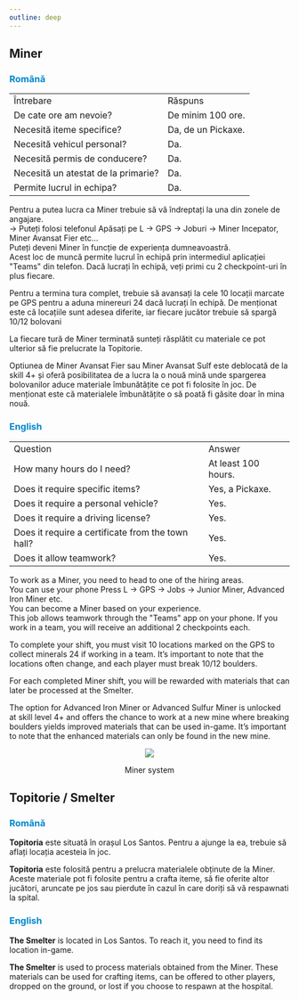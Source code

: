 ```yaml
---
outline: deep
---
```


<html lang="ro">
    <head>
        <link rel="stylesheet" href="styles.css">
    </head>
</html>

## Miner

### <span style="color: #0088CC">Română</span>

<table>
    <tr>
        <td>Întrebare</td>
        <td>Răspuns</td>
    </tr>
    <tr>
        <td>De cate ore am nevoie?</td>
        <td>De minim 100 ore.</td>
    </tr>
    <tr>
        <td>Necesită iteme specifice?</td>
        <td>Da, de un Pickaxe.</td>
    </tr>
    <tr>
        <td>Necesită vehicul personal?</td>
        <td>Da.</td>
    </tr>
    <tr>
        <td>Necesită permis de conducere?</td>
        <td>Da.</td>
    </tr>
    <tr>
        <td>Necesită un atestat de la primarie?</td>
        <td>Da.</td>
    </tr>
    <tr>
        <td>Permite lucrul in echipa?</td>
        <td>Da.</td>
    </tr>
</table>

Pentru a putea lucra ca <span class="button-p">Miner</span> trebuie să vă îndreptați la una din zonele de angajare.
<br>-> Puteți folosi telefonul <span class="button-p">Apăsați pe L -> GPS -> Joburi -> Miner Incepator, Miner Avansat Fier etc..</span>.
<br>Puteți deveni <span class="button-p">Miner</span> în funcție de experiența dumneavoastră.
<br>Acest loc de muncă permite lucrul în echipă prin intermediul aplicației <span class="button-p">"Teams"</span> din telefon. Dacă lucrați în echipă, veți primi cu <span class="button-r">2 checkpoint-uri</span> în plus fiecare.

Pentru a termina tura complet, trebuie să avansați la cele 10 locații marcate pe <span class="button-p">GPS</span> pentru a aduna minereuri <span class="button-r">24 dacă lucrați în echipă</span>. De menționat este că locațiile sunt adesea diferite, iar fiecare jucător trebuie să spargă 10/12 bolovani

La fiecare tură de <span class="button-p">Miner</span> terminată sunteți răsplătit cu materiale ce pot ulterior să fie prelucrate la <span class="button-p">Topitorie</span>.

Optiunea de <span class="button-p">Miner Avansat Fier</span> sau <span class="button-p">Miner Avansat Sulf</span> este deblocată de la <span class="button-r">skill 4+</span> și oferă posibilitatea de a lucra la o nouă mină unde spargerea bolovanilor aduce materiale îmbunătățite ce pot fi folosite în joc. De menționat este că materialele îmbunătățite o să poată fi găsite doar în mina nouă.

### <span style="color: #0088CC">English</span>

<table>
    <tr>
        <td>Question</td>
        <td>Answer</td>
    </tr>
    <tr>
        <td>How many hours do I need?</td>
        <td>At least 100 hours.</td>
    </tr>
    <tr>
        <td>Does it require specific items?</td>
        <td>Yes, a Pickaxe.</td>
    </tr>
    <tr>
        <td>Does it require a personal vehicle?</td>
        <td>Yes.</td>
    </tr>
    <tr>
        <td>Does it require a driving license?</td>
        <td>Yes.</td>
    </tr>
    <tr>
        <td>Does it require a certificate from the town hall?</td>
        <td>Yes.</td>
    </tr>
    <tr>
        <td>Does it allow teamwork?</td>
        <td>Yes.</td>
    </tr>
</table>


To work as a <span class="button-p">Miner</span>, you need to head to one of the hiring areas.
<br>You can use your phone <span class="button-p">Press L -> GPS -> Jobs -> Junior Miner, Advanced Iron Miner etc</span>.
<br>You can become a <span class="button-p">Miner</span> based on your experience.
<br>This job allows teamwork through the <span class="button-p">"Teams"</span> app on your phone. If you work in a team, you will receive an additional <span span class="button-r">2 checkpoints</span> each.

To complete your shift, you must visit 10 locations marked on the <span class="button-p">GPS</span> to collect minerals <span span class="button-r">24 if working in a team</span>. It’s important to note that the locations often change, and each player must break 10/12 boulders.

For each completed <span class="button-p">Miner</span> shift, you will be rewarded with materials that can later be processed at the <span class="button-p">Smelter</span>.

The option for <span class="button-p">Advanced Iron Miner</span> or <span class="button-p">Advanced Sulfur Miner</span> is unlocked at <span class="button-r">skill level 4+</span> and offers the chance to work at a new mine where breaking boulders yields improved materials that can be used in-game. It’s important to note that the enhanced materials can only be found in the new mine.

<p align="center"><img src="https://i.imgur.com/1rd5GYD.gif"/></p>
<p style="text-align: center">Miner system</p>

## Topitorie / Smelter

### <span style="color: #0088CC">Română</span>

<span class="button-p"><b>Topitoria</b></span> este situată în orașul Los Santos. Pentru a ajunge la ea, trebuie să aflați locația acesteia în joc.

<span class="button-p"><b>Topitoria</b></span> este folosită pentru a prelucra materialele obținute de la Miner. Aceste materiale pot fi folosite pentru a crafta iteme, să fie oferite altor jucători, aruncate pe jos sau pierdute în cazul în care doriți să vă respawnati la spital.

### <span style="color: #0088CC">English</span>

<span class="button-p"><b>The Smelter</b></span> is located in Los Santos. To reach it, you need to find its location in-game.

<span class="button-p"><b>The Smelter</b></span> is used to process materials obtained from the Miner. These materials can be used for crafting items, can be offered to other players, dropped on the ground, or lost if you choose to respawn at the hospital.